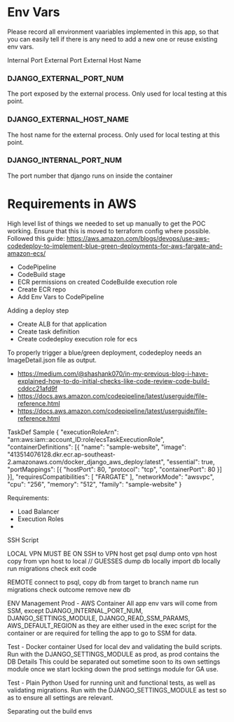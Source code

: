 # Env Vars
Please record all environment vaariables implemented in this app, so that you can easily tell if there is any need to add a new one or reuse existing env vars.


Internal Port
External Port
External Host Name

### DJANGO_EXTERNAL_PORT_NUM
The port exposed by the external process.
Only used for local testing at this point.

### DJANGO_EXTERNAL_HOST_NAME
The host name for the external process.
Only used for local testing at this point.

### DJANGO_INTERNAL_PORT_NUM
The port number that django runs on inside the container



# Requirements in AWS
High level list of things we needed to set up manually to get the POC working. Ensure that this is moved to terraform config where possible.
Followed this guide: https://aws.amazon.com/blogs/devops/use-aws-codedeploy-to-implement-blue-green-deployments-for-aws-fargate-and-amazon-ecs/

- CodePipeline
- CodeBuild stage
- ECR permissions on created CodeBuilde execution role
- Create ECR repo
- Add Env Vars to CodePipeline

Adding a deploy step
- Create ALB for that application
- Create task definition
- Create codedeploy execution role for ecs


To properly trigger a blue/green deployment, codedeploy needs an ImageDetail.json file as output.
- https://medium.com/@shashank070/in-my-previous-blog-i-have-explained-how-to-do-initial-checks-like-code-review-code-build-cddcc21afd9f
- https://docs.aws.amazon.com/codepipeline/latest/userguide/file-reference.html
- https://docs.aws.amazon.com/codepipeline/latest/userguide/file-reference.html

TaskDef Sample
{
  "executionRoleArn": "arn:aws:iam::account_ID:role/ecsTaskExecutionRole",
  "containerDefinitions": [{
    "name": "sample-website",
    "image": "413514076128.dkr.ecr.ap-southeast-2.amazonaws.com/docker_django_aws_deploy:latest",
    "essential": true,
    "portMappings": [{
      "hostPort": 80,
      "protocol": "tcp",
      "containerPort": 80
    }]
  }],
  "requiresCompatibilities": [
    "FARGATE"
  ],
  "networkMode": "awsvpc",
  "cpu": "256",
  "memory": "512",
  "family": "sample-website"
}


Requirements:
- Load Balancer
- Execution Roles
- 



SSH Script

LOCAL
VPN MUST BE ON
SSH to VPN host
get psql dump onto vpn host
copy from vpn host to local
// GUESSES
dump db locally
import db locally
run migrations
check exit code

REMOTE
connect to psql, copy db from target to branch name
run migrations
check outcome
remove new db




ENV Management
Prod - AWS Container
All app env vars will come from SSM, except DJANGO_INTERNAL_PORT_NUM, DJANGO_SETTINGS_MODULE, DJANGO_READ_SSM_PARAMS, AWS_DEFAULT_REGION as they are either used in the exec script for the container or are required for telling the app to go to SSM for data.

Test - Docker container
Used for local dev and validating the build scripts.
Run with the DJANGO_SETTINGS_MODULE as prod, as prod contains the DB Details
This could be separated out sometime soon to its own settings module once we start locking down the prod settings module for GA use.

Test - Plain Python
Used for running unit and functional tests, as well as validating migrations.
Run with the DJANGO_SETTINGS_MODULE as test so as to ensure all settings are relevant.


Separating out the build envs